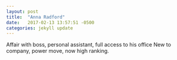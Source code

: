 ```yaml
---
layout: post
title:  "Anna Radford"
date:   2017-02-13 13:57:51 -0500
categories: jekyll update
---
```

Affair with boss, personal assistant, full access to his office
New to company, power move, now high ranking.